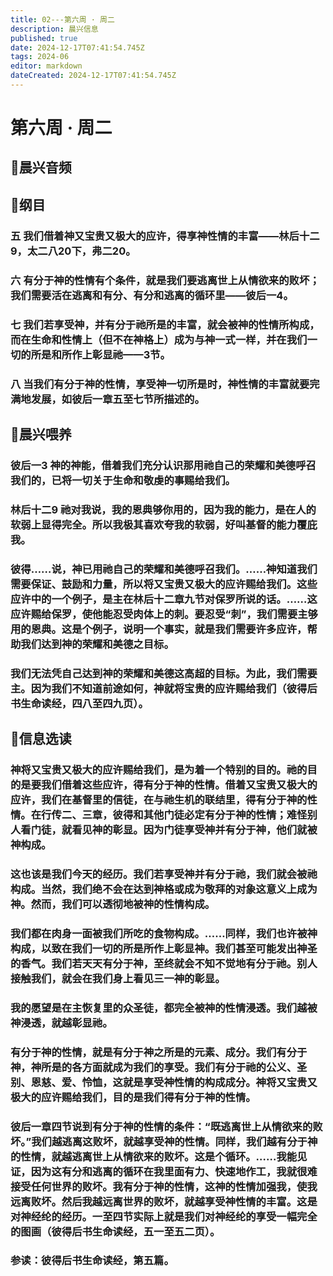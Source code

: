 ```yaml
---
title: 02---第六周 · 周二
description: 晨兴信息
published: true
date: 2024-12-17T07:41:54.745Z
tags: 2024-06
editor: markdown
dateCreated: 2024-12-17T07:41:54.745Z
---
```


# 第六周 · 周二

## 🎵晨兴音频


## 📖纲目

### 五    我们借着神又宝贵又极大的应许，得享神性情的丰富——林后十二9，太二八20下，弗二20。

### 六    有分于神的性情有个条件，就是我们要逃离世上从情欲来的败坏；我们需要活在逃离和有分、有分和逃离的循环里——彼后一4。

### 七    我们若享受神，并有分于祂所是的丰富，就会被神的性情所构成，而在生命和性情上（但不在神格上）成为与神一式一样，并在我们一切的所是和所作上彰显祂——3节。

### 八    当我们有分于神的性情，享受神一切所是时，神性情的丰富就要完满地发展，如彼后一章五至七节所描述的。

## 📖晨兴喂养

### 彼后一3    神的神能，借着我们充分认识那用祂自己的荣耀和美德呼召我们的，已将一切关于生命和敬虔的事赐给我们。

### 林后十二9    祂对我说，我的恩典够你用的，因为我的能力，是在人的软弱上显得完全。所以我极其喜欢夸我的软弱，好叫基督的能力覆庇我。

### 彼得……说，神已用祂自己的荣耀和美德呼召我们。……神知道我们需要保证、鼓励和力量，所以将又宝贵又极大的应许赐给我们。这些应许中的一个例子，是主在林后十二章九节对保罗所说的话。……这应许赐给保罗，使他能忍受肉体上的刺。要忍受“刺”，我们需要主够用的恩典。这是个例子，说明一个事实，就是我们需要许多应许，帮助我们达到神的荣耀和美德之目标。

### 我们无法凭自己达到神的荣耀和美德这高超的目标。为此，我们需要主。因为我们不知道前途如何，神就将宝贵的应许赐给我们（彼得后书生命读经，四八至四九页）。

## 📖信息选读

### 神将又宝贵又极大的应许赐给我们，是为着一个特别的目的。祂的目的是要我们借着这些应许，得有分于神的性情。借着又宝贵又极大的应许，我们在基督里的信徒，在与祂生机的联结里，得有分于神的性情。在行传二、三章，彼得和其他门徒必定有分于神的性情；难怪别人看门徒，就看见神的彰显。因为门徒享受神并有分于神，他们就被神构成。

### 这也该是我们今天的经历。我们若享受神并有分于祂，我们就会被祂构成。当然，我们绝不会在达到神格或成为敬拜的对象这意义上成为神。然而，我们可以透彻地被神的性情构成。

### 我们都在肉身一面被我们所吃的食物构成。……同样，我们也许被神构成，以致在我们一切的所是所作上彰显神。我们甚至可能发出神圣的香气。我们若天天有分于神，至终就会不知不觉地有分于祂。别人接触我们，就会在我们身上看见三一神的彰显。

### 我的愿望是在主恢复里的众圣徒，都完全被神的性情浸透。我们越被神浸透，就越彰显祂。

### 有分于神的性情，就是有分于神之所是的元素、成分。我们有分于神，神所是的各方面就成为我们的享受。我们有分于祂的公义、圣别、恩慈、爱、怜恤，这就是享受神性情的构成成分。神将又宝贵又极大的应许赐给我们，目的是我们得有分于神的性情。

### 彼后一章四节说到有分于神的性情的条件：“既逃离世上从情欲来的败坏。”我们越逃离这败坏，就越享受神的性情。同样，我们越有分于神的性情，就越逃离世上从情欲来的败坏。这是个循环。……我能见证，因为这有分和逃离的循环在我里面有力、快速地作工，我就很难接受任何世界的败坏。我有分于神的性情，这神的性情加强我，使我远离败坏。然后我越远离世界的败坏，就越享受神性情的丰富。这是对神经纶的经历。一至四节实际上就是我们对神经纶的享受一幅完全的图画（彼得后书生命读经，五一至五二页）。

### 参读：彼得后书生命读经，第五篇。
